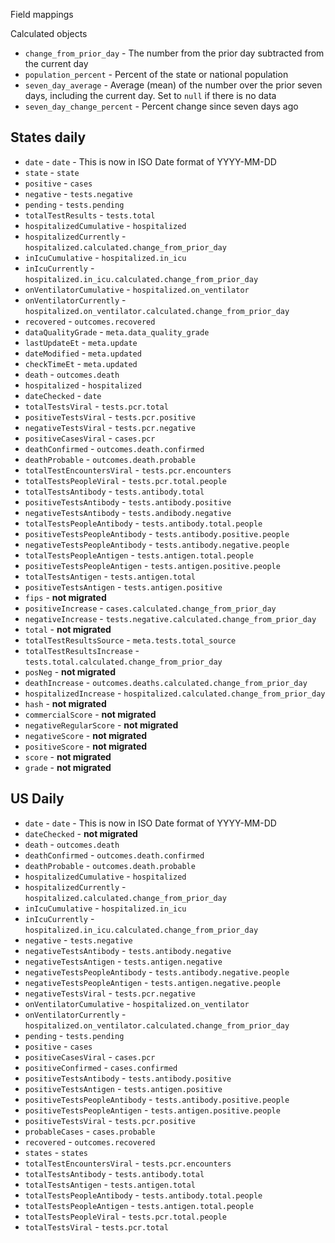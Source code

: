 Field mappings

Calculated objects

- `change_from_prior_day` - The number from the prior day subtracted from the current day
- `population_percent` - Percent of the state or national population
- `seven_day_average` - Average (mean) of the number over the prior seven days, including the current day. Set to `null` if there is no data
- `seven_day_change_percent` - Percent change since seven days ago

## States daily

- `date` - `date` - This is now in ISO Date format of YYYY-MM-DD
- `state` - `state`
- `positive` - `cases`
- `negative` - `tests.negative`
- `pending` - `tests.pending`
- `totalTestResults` - `tests.total`
- `hospitalizedCumulative` - `hospitalized`
- `hospitalizedCurrently` - `hospitalized.calculated.change_from_prior_day`
- `inIcuCumulative` - `hospitalized.in_icu`
- `inIcuCurrently` - `hospitalized.in_icu.calculated.change_from_prior_day`
- `onVentilatorCumulative` - `hospitalized.on_ventilator`
- `onVentilatorCurrently` - `hospitalized.on_ventilator.calculated.change_from_prior_day`
- `recovered` - `outcomes.recovered`
- `dataQualityGrade` - `meta.data_quality_grade`
- `lastUpdateEt` - `meta.update`
- `dateModified` - `meta.updated`
- `checkTimeEt` - `meta.updated`
- `death` - `outcomes.death`
- `hospitalized` - `hospitalized`
- `dateChecked` - `date`
- `totalTestsViral` - `tests.pcr.total`
- `positiveTestsViral` - `tests.pcr.positive`
- `negativeTestsViral` - `tests.pcr.negative`
- `positiveCasesViral` - `cases.pcr`
- `deathConfirmed` - `outcomes.death.confirmed`
- `deathProbable` - `outcomes.death.probable`
- `totalTestEncountersViral` - `tests.pcr.encounters`
- `totalTestsPeopleViral` - `tests.pcr.total.people`
- `totalTestsAntibody` - `tests.antibody.total`
- `positiveTestsAntibody` - `tests.antibody.positive`
- `negativeTestsAntibody` - `tests.andibody.negative`
- `totalTestsPeopleAntibody` - `tests.antibody.total.people`
- `positiveTestsPeopleAntibody` - `tests.antibody.positive.people`
- `negativeTestsPeopleAntibody` - `tests.antibody.negative.people`
- `totalTestsPeopleAntigen` - `tests.antigen.total.people`
- `positiveTestsPeopleAntigen` - `tests.antigen.positive.people`
- `totalTestsAntigen` - `tests.antigen.total`
- `positiveTestsAntigen` - `tests.antigen.positive`
- `fips` - **not migrated**
- `positiveIncrease` - `cases.calculated.change_from_prior_day`
- `negativeIncrease` - `tests.negative.calculated.change_from_prior_day`
- `total` - **not migrated**
- `totalTestResultsSource` - `meta.tests.total_source`
- `totalTestResultsIncrease` - `tests.total.calculated.change_from_prior_day`
- `posNeg` - **not migrated**
- `deathIncrease` - `outcomes.deaths.calculated.change_from_prior_day`
- `hospitalizedIncrease` - `hospitalized.calculated.change_from_prior_day`
- `hash` - **not migrated**
- `commercialScore` - **not migrated**
- `negativeRegularScore` - **not migrated**
- `negativeScore` - **not migrated**
- `positiveScore` - **not migrated**
- `score` - **not migrated**
- `grade` - **not migrated**

## US Daily

- `date` - `date` - This is now in ISO Date format of YYYY-MM-DD
- `dateChecked` - **not migrated**
- `death` - `outcomes.death`
- `deathConfirmed` - `outcomes.death.confirmed`
- `deathProbable` - `outcomes.death.probable`
- `hospitalizedCumulative` - `hospitalized`
- `hospitalizedCurrently` - `hospitalized.calculated.change_from_prior_day`
- `inIcuCumulative` - `hospitalized.in_icu`
- `inIcuCurrently` - `hospitalized.in_icu.calculated.change_from_prior_day`
- `negative` - `tests.negative`
- `negativeTestsAntibody` - `tests.antibody.negative`
- `negativeTestsAntigen` - `tests.antigen.negative`
- `negativeTestsPeopleAntibody` - `tests.antibody.negative.people`
- `negativeTestsPeopleAntigen` - `tests.antigen.negative.people`
- `negativeTestsViral` - `tests.pcr.negative`
- `onVentilatorCumulative` - `hospitalized.on_ventilator`
- `onVentilatorCurrently` - `hospitalized.on_ventilator.calculated.change_from_prior_day`
- `pending` - `tests.pending`
- `positive` - `cases`
- `positiveCasesViral` - `cases.pcr`
- `positiveConfirmed` - `cases.confirmed`
- `positiveTestsAntibody` - `tests.antibody.positive`
- `positiveTestsAntigen` - `tests.antigen.positive`
- `positiveTestsPeopleAntibody` - `tests.antibody.positive.people`
- `positiveTestsPeopleAntigen` - `tests.antigen.positive.people`
- `positiveTestsViral` - `tests.pcr.positive`
- `probableCases` - `cases.probable`
- `recovered` - `outcomes.recovered`
- `states` - `states`
- `totalTestEncountersViral` - `tests.pcr.encounters`
- `totalTestsAntibody` - `tests.antibody.total`
- `totalTestsAntigen` - `tests.antigen.total`
- `totalTestsPeopleAntibody` - `tests.antibody.total.people`
- `totalTestsPeopleAntigen` - `tests.antigen.total.people`
- `totalTestsPeopleViral` - `tests.pcr.total.people`
- `totalTestsViral` - `tests.pcr.total`
